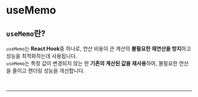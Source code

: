 # useMemo
## `useMemo`란?
`useMemo`는 **React Hook**중 하나로, 연산 비용이 큰 계산의 **불필요한 재연산을 방지**하고 성능을 최적화하는데 사용됩니다.  
`useMemo`는 특정 값이 변경되지 않는 한 **기존의 계산된 값을 재사용**하여, 불필요한 연산을 줄이고 렌더링 성능을 개선합니다.

<br>

- - - 

<br>